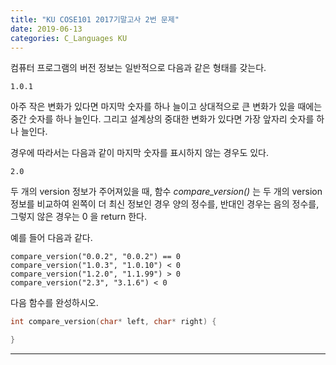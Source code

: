 ```yaml
---
title: "KU COSE101 2017기말고사 2번 문제"
date: 2019-06-13
categories: C_Languages KU
---
```


컴퓨터 프로그램의 버전 정보는 일반적으로 다음과 같은 형태를 갖는다.
```
1.0.1
```
아주 작은 변화가 있다면 마지막 숫자를 하나 늘이고 상대적으로 큰 변화가 있을 때에는 중간 숫자를 하나 늘인다.
그리고 설계상의 중대한 변화가 있다면 가장 앞자리 숫자를 하나 늘인다.

경우에 따라서는 다음과 같이 마지막 숫자를 표시하지 않는 경우도 있다.
```
2.0
```

두 개의 version 정보가 주어져있을 때, 함수 *compare_version()* 는 두 개의 version 정보를 비교하여 왼쪽이 더 최신 정보인 경우 양의 정수를,
반대인 경우는 음의 정수를, 그렇지 않은 경우는 0 을 return 한다.

예를 들어 다음과 같다.

```
compare_version("0.0.2", "0.0.2") == 0
compare_version("1.0.3", "1.0.10") < 0
compare_version("1.2.0", "1.1.99") > 0
compare_version("2.3", "3.1.6") < 0
```

다음 함수를 완성하시오.

~~~c
int compare_version(char* left, char* right) {

}
~~~

***
